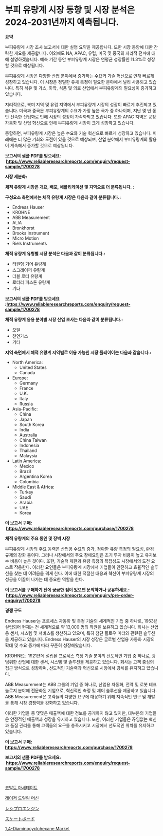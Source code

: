 <p><h1>부피 유량계 시장 동향 및 시장 분석은 2024-2031년까지 예측됩니다.</h1></p><p><strong>요약</strong></p>
<p><p>부피유량계 시장 조사 보고서에 대한 실행 요약을 제공합니다. 또한 시장 동향에 대한 간략한 개요를 제공합니다. 이외에도 NA, APAC, 유럽, 미국 및 중국의 지리적 전파에 대해 설명하겠습니다. 예측 기간 동안 부피유량계 시장은 연평균 성장률인 11.3%로 성장할 것으로 예상됩니다.</p><p>부피유량계 시장은 다양한 산업 분야에서 증가하는 수요와 기술 혁신으로 인해 빠르게 성장하고 있습니다. 이 시장은 정밀한 유체 측정이 필요한 분야에서 널리 사용되고 있습니다. 특히 석유 및 가스, 화학, 식품 및 의료 산업에서 부피유량계의 필요성이 증가하고 있습니다.</p><p>지리적으로, 북미 지역 및 유럽 지역에서 부피유량계 시장의 성장이 빠르게 추진되고 있습니다. 미국과 중국은 부피유량계의 수요가 가장 높은 국가 중 하나이며, 지난 몇 년 동안 신속한 산업화로 인해 시장의 성장이 가속화되고 있습니다. 또한 APAC 지역은 공장 자동화 및 산업 혁신으로 인해 부피유량계 시장이 크게 성장하고 있습니다.</p><p>종합하면, 부피유량계 시장은 높은 수요와 기술 혁신으로 빠르게 성장하고 있습니다. 미래에는 더 많은 기회와 도전이 있을 것으로 예상되며, 산업 분야에서 부피유량계의 활용이 계속해서 증가할 것으로 예상됩니다.</p></p>
<p><strong>보고서의 샘플 PDF를 받으세요: &nbsp;<a href="https://www.reliableresearchreports.com/enquiry/request-sample/1700278">https://www.reliableresearchreports.com/enquiry/request-sample/1700278</a></strong></p>
<p><strong>시장 세분화:</strong></p>
<p><strong> 체적 유량계 시장은 개요, 배포, 애플리케이션 및 지역으로 더 분류됩니다. :</strong></p>
<p><strong>구성요소 측면에서는 체적 유량계 시장은 다음과 같이 분류됩니다.:</strong></p>
<p><ul><li>Endress Hauser</li><li>KROHNE</li><li>ABB Measurement</li><li>ALIA</li><li>Bronkhorst</li><li>Brooks Instrument</li><li>Micro Motion</li><li>Riels Instruments</li></ul></p>
<p><strong> 체적 유량계 유형별 시장 분석은 다음과 같이 분류됩니다.:</strong></p>
<p><ul><li>타원형 기어 유량계</li><li>스크레이퍼 유량계</li><li>더블 로터 유량계</li><li>로터리 피스톤 유량계</li><li>기타</li></ul></p>
<p><strong>보고서의 샘플 PDF를 받으세요 :<a href="https://www.reliableresearchreports.com/enquiry/request-sample/1700278">https://www.reliableresearchreports.com/enquiry/request-sample/1700278</a></strong></p>
<p><strong> 체적 유량계 응용 분야별 시장 산업 조사는 다음과 같이 분류됩니다.:</strong></p>
<p><ul><li>오일</li><li>천연가스</li><li>기타</li></ul></p>
<p><strong>지역 측면에서 체적 유량계 지역별로 이용 가능한 시장 플레이어는 다음과 같습니다.:</strong></p>
<p><ul>
    <li>
        North America:
        <ul>
            <li>United States</li>
            <li>Canada</li>
        </ul>
    </li>
    <li>
        Europe:
        <ul>
            <li>Germany</li>
            <li>France</li>
            <li>U.K.</li>
            <li>Italy</li>
            <li>Russia</li>
        </ul>
    </li>
    <li>
        Asia-Pacific:
        <ul>
            <li>China</li>
            <li>Japan</li>
            <li>South Korea</li>
            <li>India</li>
            <li>Australia</li>
            <li>China Taiwan</li>
            <li>Indonesia</li>
            <li>Thailand</li>
            <li>Malaysia</li>
        </ul>
    </li>
    <li>
        Latin America:
        <ul>
            <li>Mexico</li>
            <li>Brazil</li>
            <li>Argentina Korea</li>
            <li>Colombia</li>
        </ul>
    </li>
    <li>
        Middle East & Africa:
        <ul>
            <li>Turkey</li>
            <li>Saudi</li>
            <li>Arabia</li>
            <li>UAE</li>
            <li>Korea</li>
        </ul>
    </li>
    </ul></p>
<p><strong>이 보고서 구매: &nbsp;<a href="https://www.reliableresearchreports.com/purchase/1700278">https://www.reliableresearchreports.com/purchase/1700278</a></strong></p>
<p><strong>체적 유량계의 주요 동인 및 장벽 시장</strong></p>
<p><p>부피유량계 시장의 주요 동력은 산업용 수요의 증가, 정확한 유량 측정의 필요성, 환경 규제의 강화 등이다. 그러나 시장에서의 주요 장애요인은 초기 투자 비용이 높고 유지보수 비용이 높은 것이다. 또한, 기술적 제한과 유량 측정의 복잡성도 시장에서의 도전 요소로 작용한다. 이러한 요인들은 부피유량계 시장에서 기업들이 안전하고 효율적인 솔루션을 찾는 데 어려움을 겪게 한다. 이에 대한 적절한 대응과 혁신이 부피유량계 시장의 성공을 이끌어 나가는 데 중요한 역할을 한다.</p></p>
<p><strong>이 보고서를 구매하기 전에 궁금한 점이 있으면 문의하거나 공유하세요.: &nbsp;<a href="https://www.reliableresearchreports.com/enquiry/pre-order-enquiry/1700278">https://www.reliableresearchreports.com/enquiry/pre-order-enquiry/1700278</a></strong></p>
<p><strong>경쟁 구도</strong></p>
<p><p>Endress Hauser는 프로세스 자동화 및 측정 기술의 세계적인 기업 중 하나로, 1953년 설립되어 현재는 전 세계적으로 약 13,000 명의 직원을 보유하고 있습니다. 회사는 산업용 센서, 시스템 및 서비스를 생산하고 있으며, 특히 첨단 플로우 미터와 관련된 솔루션을 제공하고 있습니다. Endress Hauser의 시장 성장은 글로벌 산업용 자동화 시장의 확대 및 수요 증가에 따라 꾸준히 성장해왔습니다.</p><p>KROHNE는 1921년에 설립된 프로세스 측정 기술 분야의 선도적인 기업 중 하나로, 광범위한 산업에 대한 센서, 시스템 및 솔루션을 제공하고 있습니다. 회사는 고객 중심의 접근 방식으로 성장하며, 선도적인 기술력과 혁신으로 시장에서 강세를 유지하고 있습니다.</p><p>ABB Measurement는 ABB 그룹의 기업 중 하나로, 산업용 자동화, 전력 및 로봇 테크놀로지 분야에 전문화된 기업으로, 혁신적인 측정 및 제어 솔루션을 제공하고 있습니다. ABB Measurement은 고객들의 다양한 요구에 대응하기 위해 지속적인 연구 및 개발을 통해 시장 경쟁력을 강화하고 있습니다.</p><p>이러한 기업들 중 몇몇은 매출액에 대한 정보를 공개하지 않고 있지만, 대부분의 기업들은 안정적인 매출액과 성장을 유지하고 있습니다. 또한, 이러한 기업들은 끊임없는 혁신과 품질 관리를 통해 고객들의 요구를 충족시키고 시장에서 선도적인 위치를 유지하고 있습니다.</p></p>
<p><strong>이 보고서 구매: &nbsp; <a href="https://www.reliableresearchreports.com/purchase/1700278">https://www.reliableresearchreports.com/purchase/1700278</a></strong></p>
<p><strong>보고서의 샘플 PDF를 받으세요: &nbsp;<a href="https://www.reliableresearchreports.com/enquiry/request-sample/1700278">https://www.reliableresearchreports.com/enquiry/request-sample/1700278</a></strong><strong></strong></p>
<p>&nbsp;</p>
<p><p><a href="https://medium.com/@bobbykihnyt57786/%EC%BD%94%EB%B0%9C%ED%8A%B8-%EC%95%84%EC%84%B8%ED%85%8C%EC%9D%B4%ED%8A%B8-%EC%8B%9C%EC%9E%A5-%EC%9C%A0%ED%98%95-%EC%9D%91%EC%9A%A9-%EB%B0%8F-%EC%A7%80%EB%A6%AC%EC%97%90-%EB%8C%80%ED%95%9C-%ED%8F%AC%EA%B4%84%EC%A0%81-%ED%8F%89%EA%B0%80-77d8c05069cb">코발트 아세테이트</a></p><p><a href="https://github.com/akzkkws047661437/Market-Research-Report-List-1/blob/main/5920993194332.md">레이저 드릴링 머신</a></p><p><a href="https://github.com/lrlmopnhwd79300/Market-Research-Report-List-1/blob/main/3061444194611.md">レシプロエンジン</a></p><p><a href="https://github.com/wkuactfdzwizk06/Market-Research-Report-List-1/blob/main/1222153194610.md">スケートボード</a></p><p><a href="https://issuu.com/reportprime-2/docs/14-diaminocyclohexane-market-size-2030.pptx">1,4-Diaminocyclohexane Market</a></p></p>
